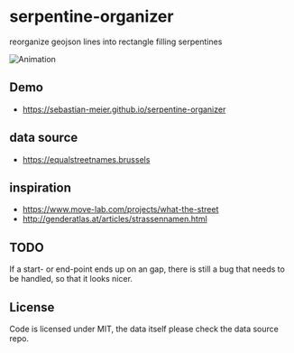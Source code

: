 # serpentine-organizer
reorganize geojson lines into rectangle filling serpentines

![Animation](https://sebastian-meier.github.io/serpentine-organizer/serpentines.gif)

## Demo
- https://sebastian-meier.github.io/serpentine-organizer

## data source
- https://equalstreetnames.brussels

## inspiration
- https://www.move-lab.com/projects/what-the-street
- http://genderatlas.at/articles/strassennamen.html

## TODO
If a start- or end-point ends up on an gap, there is still a bug that needs to be handled, so that it looks nicer.

## License

Code is licensed under MIT, the data itself please check the data source repo.
